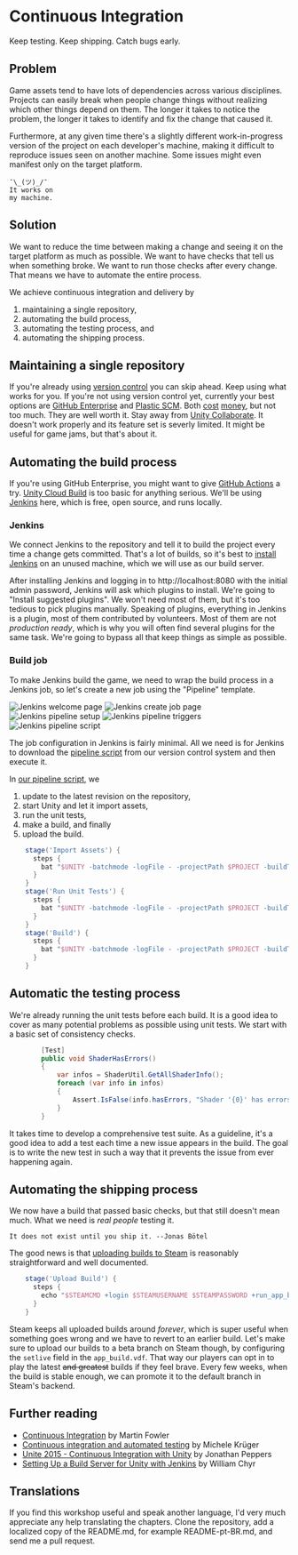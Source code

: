 # Continuous Integration
Keep testing. Keep shipping. Catch bugs early.

## Problem
Game assets tend to have lots of dependencies across various disciplines. Projects can easily break when people change things without realizing which other things depend on them. The longer it takes to notice the problem, the longer it takes to identify and fix the change that caused it.

Furthermore, at any given time there's a slightly different work-in-progress version of the project on each developer's machine, making it difficult to reproduce issues seen on another machine. Some issues might even manifest only on the target platform.

```
¯\_(ツ)_/¯
It works on
my machine.
```

## Solution
We want to reduce the time between making a change and seeing it on the target platform as much as possible. We want to have checks that tell us when something broke. We want to run those checks after every change. That means we have to automate the entire process.

We achieve continuous integration and delivery by
1. maintaining a single repository,
2. automating the build process,
3. automating the testing process, and
4. automating the shipping process.

## Maintaining a single repository
If you're already using [version control](https://en.wikipedia.org/wiki/Version_control) you can skip ahead. Keep using what works for you. If you're not using version control yet, currently your best options are [GitHub Enterprise](https://github.com/enterprise) and [Plastic SCM](https://www.plasticscm.com/). Both [cost](https://github.com/pricing) [money](https://www.plasticscm.com/pricing), but not too much. They are well worth it. Stay away from [Unity Collaborate](https://unity.com/unity/features/collaborate). It doesn't work properly and its feature set is severly limited. It might be useful for game jams, but that's about it.

## Automating the build process
If you're using GitHub Enterprise, you might want to give [GitHub Actions](https://github.com/features/actions) a try. [Unity Cloud Build](https://unity3d.com/unity/features/cloud-build) is too basic for anything serious. We'll be using [Jenkins](https://jenkins.io/) here, which is free, open source, and runs locally.

### Jenkins
We connect Jenkins to the repository and tell it to build the project every time a change gets committed. That's a lot of builds, so it's best to [install Jenkins](https://jenkins.io/download/thank-you-downloading-windows-installer-stable/) on an unused machine, which we will use as our build server.

After installing Jenkins and logging in to http://localhost:8080 with the initial admin password, Jenkins will ask which plugins to install. We're going to "Install suggested plugins". We won't need most of them, but it's too tedious to pick plugins manually. Speaking of plugins, everything in Jenkins is a plugin, most of them contributed by volunteers. Most of them are not *production ready*, which is why you will often find several plugins for the same task. We're going to bypass all that keep things as simple as possible.

### Build job
To make Jenkins build the game, we need to wrap the build process in a Jenkins job, so let's create a new job using the "Pipeline" template.

![Jenkins welcome page](Documentation/Jenkins1.png "It works!")
![Jenkins create job page](Documentation/Jenkins2.png "Pipelines for Mario")
![Jenkins pipeline setup](Documentation/Pipeline1.png)
![Jenkins pipeline triggers](Documentation/Pipeline2.png)
![Jenkins pipeline script](Documentation/Pipeline3.png)

The job configuration in Jenkins is fairly minimal. All we need is for Jenkins to download the [pipeline script](https://jenkins.io/doc/book/pipeline/jenkinsfile/) from our version control system and then execute it.

In [our pipeline script](BuildScripts/Jenkins/Jenkinsfile), we
1. update to the latest revision on the repository,
2. start Unity and let it import assets,
3. run the unit tests,
4. make a build, and finally
5. upload the build.

```groovy
    stage('Import Assets') {
      steps {
        bat "$UNITY -batchmode -logFile - -projectPath $PROJECT -buildTarget $PLATFORM -quit -accept-apiupdate"
      }
    }
    stage('Run Unit Tests') {
      steps {
        bat "$UNITY -batchmode -logFile - -projectPath $PROJECT -buildTarget $PLATFORM -runEditorTests"
      }
    }
    stage('Build') {
      steps {
        bat "$UNITY -batchmode -logFile - -projectPath $PROJECT -buildTarget $PLATFORM -quit -buildWindows64Player $OUTPUT"
      }
    }
```

## Automatic the testing process
We're already running the unit tests before each build. It is a good idea to cover as many potential problems as possible using unit tests. We start with a basic set of consistency checks.

```csharp
        [Test]
        public void ShaderHasErrors()
        {
            var infos = ShaderUtil.GetAllShaderInfo();
            foreach (var info in infos)
            {
                Assert.IsFalse(info.hasErrors, "Shader '{0}' has errors.", info.name);
            }
        }
```

It takes time to develop a comprehensive test suite. As a guideline, it's a good idea to add a test each time a new issue appears in the build. The goal is to write the new test in such a way that it prevents the issue from ever happening again.

## Automating the shipping process
We now have a build that passed basic checks, but that still doesn't mean much. What we need is *real people* testing it.

```
It does not exist until you ship it. --Jonas Bötel
```

The good news is that [uploading builds to Steam](https://partner.steamgames.com/doc/sdk/uploading) is reasonably straightforward and well documented.

```groovy
    stage('Upload Build') {
      steps {
        echo "$STEAMCMD +login $STEAMUSERNAME $STEAMPASSWORD +run_app_build $STEAMSCRIPT"
      }
    }
```

Steam keeps all uploaded builds around *forever*, which is super useful when something goes wrong and we have to revert to an earlier build. Let's make sure to upload our builds to a beta branch on Steam though, by configuring the `setlive` field in the `app_build.vdf`. That way our players can opt in to play the latest ~~and greatest~~ builds if they feel brave. Every few weeks, when the build is stable enough, we can promote it to the default branch in Steam's backend.

## Further reading
- [Continuous Integration](https://martinfowler.com/articles/continuousIntegration.html) by Martin Fowler
- [Continuous integration and automated testing](http://itmattersgames.com/2019/02/18/continuous-integration-and-automated-testing/) by Michele Krüger
- [Unite 2015 - Continuous Integration with Unity](https://www.youtube.com/watch?v=kSXomLkMR68) by Jonathan Peppers
- [Setting Up a Build Server for Unity with Jenkins](https://www.youtube.com/watch?v=4J3SmhGxO1Y) by William Chyr

## Translations
If you find this workshop useful and speak another language, I'd very much appreciate any help translating the chapters. Clone the repository, add a localized copy of the README.md, for example README-pt-BR.md, and send me a pull request.
